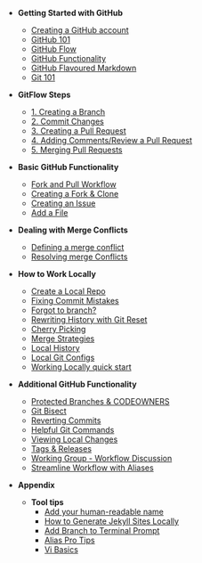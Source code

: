 - **Getting Started with GitHub**
  - [Creating a GitHub account](01_creating_an_account.md)
  - [GitHub 101](github_101.md)
  - [GitHub Flow](03_github_flow.md)
  - [GitHub Functionality](github_functionality.md)
  - [GitHub Flavoured Markdown](github_flavoured_markdown.md)
  - [Git 101](02_git_101.md)

- **GitFlow Steps**
  - [1. Creating a Branch](04_creating_a_branch.md)
  - [2. Commit Changes](commit_changes.md)
  - [3. Creating a Pull Request](07_Pushing_your_changes)
  - [4. Adding Comments/Review a Pull Request](08_Adding_Comments_to_Pull_Request.md)
  - [5. Merging Pull Requests](09_merging_pull_requests.md)

- **Basic GitHub Functionality**
  - [Fork and Pull Workflow](app_fork_workflow.md)
  - [Creating a Fork & Clone](03_creating_a_fork.md)
  - [Creating an Issue](Creating_an_Issue.md)
  - [Add a File](add_a_file.md)

- **Dealing with Merge Conflicts**
  - [Defining a merge conflict](12a_what_is_a_merge_conflict.md)
  - [Resolving merge Conflicts](12b_resolving_merge_conflicts.md)
  
- **How to Work Locally**
  - [Create a Local Repo](18_create_local_repo.md)
  - [Fixing Commit Mistakes](19_fixing_commit_mistakes.md)
  - [Forgot to branch?](19_forgot_to_branch.md)
  - [Rewriting History with Git Reset](20_rewriting_history_git_reset.md)
  - [Cherry Picking](21_git_cherry_pick.md)
  - [Merge Strategies](22_merge_strategies_rebase.md)
  - [Local History](10_local_history.md)
  - [Local Git Configs](05_local_git_configs.md)
  - [Working Locally quick start](06_working_locally.md)

- **Additional GitHub Functionality**
  - [Protected Branches & CODEOWNERS](17_protected_branches.md)
  - [Git Bisect](14_git_bisect.md)
  - [Reverting Commits](15_reverting_commits.md)
  - [Helpful Git Commands](16_helpful_git_commands.md)
  - [Viewing Local Changes](17_view_local_changes.md)
  - [Tags & Releases](17_tags_and_releases.md)
  - [Working Group - Workflow Discussion](17_workflow_discussion.md)
  - [Streamline Workflow with Aliases](11_streamline_workflow_with_aliases.md)

- **Appendix**
  - **Tool tips**
    - [Add your human-readable name](app_add_human_readable_name.md)
    - [How to Generate Jekyll Sites Locally](app_how_to_generate_locally.md)
    - [Add Branch to Terminal Prompt](app_git_branch_in_terminal.md)
    - [Alias Pro Tips](app_aliases.md)
    - [Vi Basics](app_vi_basics.md)

